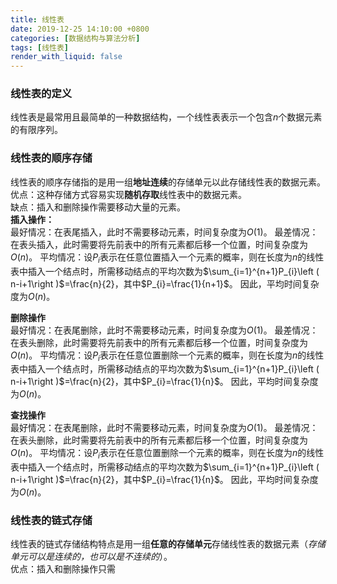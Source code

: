 ```yaml
---
title: 线性表
date: 2019-12-25 14:10:00 +0800
categories: [数据结构与算法分析]
tags: [线性表]
render_with_liquid: false
---
```


### 线性表的定义<br>
  线性表是最常用且最简单的一种数据结构，一个线性表表示一个包含$n$个数据元素的有限序列。

### 线性表的顺序存储<br>
  线性表的顺序存储指的是用一组**地址连续**的存储单元以此存储线性表的数据元素。<br>
  优点：这种存储方式容易实现**随机存取**线性表中的数据元素。<br>
  缺点：插入和删除操作需要移动大量的元素。<br>
  **插入操作：**<br>
  最好情况：在表尾插入，此时不需要移动元素，时间复杂度为$O\left(1\right)$。
  最差情况：在表头插入，此时需要将先前表中的所有元素都后移一个位置，时间复杂度为$O\left(n\right)$。
  平均情况：设$P_{i}$表示在任意位置插入一个元素的概率，则在长度为$n$的线性表中插入一个结点时，所需移动结点的平均次数为$\sum_{i=1}^{n+1}P_{i}\left ( n-i+1\right )$=\frac{n}{2}，其中$P_{i}=\frac{1}{n+1}$。
  因此，平均时间复杂度为$O\left(n\right)$。

  **删除操作**<br>
  最好情况：在表尾删除，此时不需要移动元素，时间复杂度为$O\left(1\right)$。
  最差情况：在表头删除，此时需要将先前表中的所有元素都后移一个位置，时间复杂度为$O\left(n\right)$。
  平均情况：设$P_{i}$表示在任意位置删除一个元素的概率，则在长度为$n$的线性表中插入一个结点时，所需移动结点的平均次数为$\sum_{i=1}^{n+1}P_{i}\left ( n-i+1\right )$=\frac{n}{2}，其中$P_{i}=\frac{1}{n}$。
  因此，平均时间复杂度为$O\left(n\right)$。

  **查找操作**<br>
  最好情况：在表尾删除，此时不需要移动元素，时间复杂度为$O\left(1\right)$。
  最差情况：在表头删除，此时需要将先前表中的所有元素都后移一个位置，时间复杂度为$O\left(n\right)$。
  平均情况：设$P_{i}$表示在任意位置删除一个元素的概率，则在长度为$n$的线性表中插入一个结点时，所需移动结点的平均次数为$\sum_{i=1}^{n+1}P_{i}\left ( n-i+1\right )$=\frac{n}{2}，其中$P_{i}=\frac{1}{n}$。
  因此，平均时间复杂度为$O\left(n\right)$。

### 线性表的链式存储<br>
  线性表的链式存储结构特点是用一组**任意的存储单元**存储线性表的数据元素（*存储单元可以是连续的，也可以是不连续的*）。<br>
  优点：插入和删除操作只需
  

